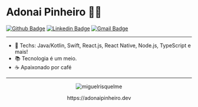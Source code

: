 # Adonai Pinheiro :man_technologist:

[![Github Badge](https://img.shields.io/badge/-Github-000?style=flat-square&logo=Github&logoColor=white&link=https://github.com/lucasgdb)](https://github.com/adonaipinheiro)
[![Linkedin Badge](https://img.shields.io/badge/-LinkedIn-blue?style=flat-square&logo=Linkedin&logoColor=white&link=https://www.linkedin.com/in/adonai-pinheiro/)](https://www.linkedin.com/in/adonai-pinheiro/)
[![Gmail Badge](https://img.shields.io/badge/-Gmail-c14438?style=flat-square&logo=Gmail&logoColor=white&link=mailto:adonaijpinheiro@gmail.com)](mailto:adonaijpinheiro@gmail.com)

---

- :blue_heart: Techs: Java/Kotlin, Swift, React.js, React Native, Node.js, TypeScript e mais!
- :books: Tecnologia é um meio.
- :coffee: Apaixonado por café

---

<!-- SOCIAL MEDIAS -->
<p align="center">
<img src="https://github-readme-stats.vercel.app/api?username=adonaipinheiro&show_icons=true" alt="miguelrisquelme"/>
</p>

<p align="center">https://adonaipinheiro.dev</p>
